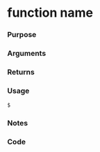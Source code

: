 # function name

### Purpose

### Arguments

### Returns

### Usage
```bash
$
```
### Notes

### Code
```bash
```
